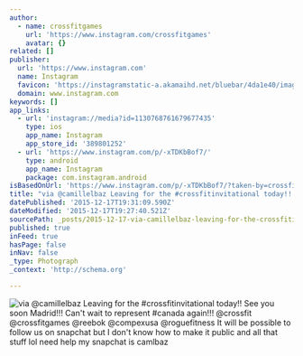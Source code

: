 ```yaml
---
author:
  - name: crossfitgames
    url: 'https://www.instagram.com/crossfitgames'
    avatar: {}
related: []
publisher:
  url: 'https://www.instagram.com'
  name: Instagram
  favicon: 'https://instagramstatic-a.akamaihd.net/bluebar/4da1e40/images/ico/favicon.ico'
  domain: www.instagram.com
keywords: []
app_links:
  - url: 'instagram://media?id=1130768761679677435'
    type: ios
    app_name: Instagram
    app_store_id: '389801252'
  - url: 'https://www.instagram.com/p/-xTDKbBof7/'
    type: android
    app_name: Instagram
    package: com.instagram.android
isBasedOnUrl: 'https://www.instagram.com/p/-xTDKbBof7/?taken-by=crossfitgames'
title: "via @camillelbaz Leaving for the #crossfitinvitational today!! See you soon Madrid!!! Can't wait to represent #canada again!!! @crossfit @crossfitgames @reebok @compexusa @roguefitness It will be possible to follow us on snapchat but I don't know how to make it public and all that stuff lol need help my snapchat is camlbaz"
datePublished: '2015-12-17T19:31:09.590Z'
dateModified: '2015-12-17T19:27:40.521Z'
sourcePath: _posts/2015-12-17-via-camillelbaz-leaving-for-the-crossfitinvitational-today.md
published: true
inFeed: true
hasPage: false
inNav: false
_type: Photograph
_context: 'http://schema.org'

---
```

![via &commat;camillelbaz Leaving for the &num;crossfitinvitational today&excl;&excl; See you soon Madrid&excl;&excl;&excl; Can't wait to represent &num;canada again&excl;&excl;&excl; &commat;crossfit &commat;crossfitgames &commat;reebok &commat;compexusa &commat;roguefitness It will be possible to follow us on snapchat but I don't know how to make it public and all that stuff lol need help my snapchat is camlbaz](https://scontent.cdninstagram.com/hphotos-xpt1/t51.2885-15/s640x640/sh0.08/e35/12317517_1048477861863835_954837841_n.jpg)